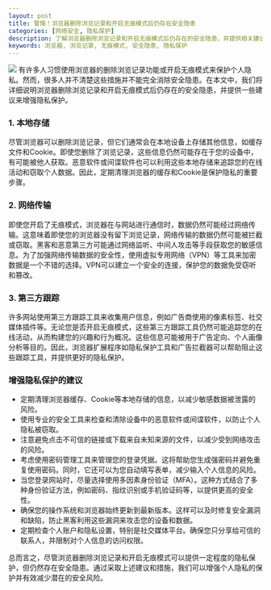 ```yaml
---
layout: post
title: 警惕！浏览器删除浏览记录和开启无痕模式后仍存在安全隐患
categories: [网络安全, 隐私保护]
description: 了解浏览器删除浏览记录和开启无痕模式后仍存在的安全隐患，并提供相关建议。
keywords: 浏览器, 浏览记录, 无痕模式, 安全隐患, 隐私保护
---
```

![](https://tse3-mm.cn.bing.net/th/id/OIP-C.gJFP5VxYssvdFYmioK4FnQHaFz?pid=ImgDet&rs=1)
有许多人习惯使用浏览器的删除浏览记录功能或开启无痕模式来保护个人隐私。然而，很多人并不清楚这些措施并不能完全消除安全隐患。在本文中，我们将详细说明浏览器删除浏览记录和开启无痕模式后仍存在的安全隐患，并提供一些建议来增强隐私保护。

### 1. 本地存储

尽管浏览器可以删除浏览记录，但它们通常会在本地设备上存储其他信息，如缓存文件和Cookie。即使您删除了浏览记录，这些信息仍然可能存在于您的设备中，有可能被他人获取。恶意软件或间谍软件也可以利用这些本地存储来追踪您的在线活动和窃取个人数据。因此，定期清理浏览器的缓存和Cookie是保护隐私的重要步骤。

### 2. 网络传输

即使您开启了无痕模式，浏览器在与网站进行通信时，数据仍然可能经过网络传输。这意味着即使您的浏览器没有留下浏览记录，网络传输的数据仍然可能被拦截或窃取。黑客和恶意第三方可能通过网络监听、中间人攻击等手段获取您的敏感信息。为了加强网络传输数据的安全性，使用虚拟专用网络（VPN）等工具来加密数据是一个不错的选择。VPN可以建立一个安全的连接，保护您的数据免受窃听和篡改。

### 3. 第三方跟踪

许多网站使用第三方跟踪工具来收集用户信息，例如广告商使用的像素标签、社交媒体插件等。无论您是否开启无痕模式，这些第三方跟踪工具仍然可能追踪您的在线活动，从而构建您的兴趣和行为概况。这些信息可能被用于广告定向、个人画像分析等目的。因此，浏览器扩展程序如隐私保护工具和广告拦截器可以帮助阻止这些跟踪工具，并提供更好的隐私保护。

### 增强隐私保护的建议

- 定期清理浏览器缓存、Cookie等本地存储的信息，以减少敏感数据被泄露的风险。
- 使用专业的安全工具来检查和清除设备中的恶意软件或间谍软件，以防止个人隐私被窃取。
- 注意避免点击不可信的链接或下载来自未知来源的文件，以减少受到网络攻击的风险。
- 考虑使用密码管理工具来管理您的登录凭据。这将帮助您生成强密码并避免重复使用密码。同时，它还可以为您自动填写表单，减少输入个人信息的风险。
- 当您登录网站时，尽量选择使用多因素身份验证（MFA）。这种方式结合了多种身份验证方法，例如密码、指纹识别或手机验证码等，以提供更高的安全性。
- 确保您的操作系统和浏览器始终更新到最新版本。这样可以及时修复安全漏洞和缺陷，防止黑客利用这些漏洞来攻击您的设备和数据。
- 定期检查个人账户和隐私设置，特别是社交媒体平台。确保您只分享给可信的联系人，并限制对个人信息的访问权限。


总而言之，尽管浏览器删除浏览记录和开启无痕模式可以提供一定程度的隐私保护，但仍然存在安全隐患。通过采取上述建议和措施，我们可以增强个人隐私的保护并有效减少潜在的安全风险。


